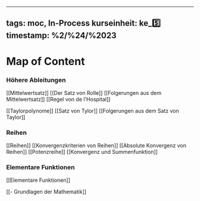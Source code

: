 
---
tags: moc, In-Process
kurseinheit: ke_5️⃣
timestamp: %2/%24/%2023
---


# Map of Content

### Höhere Ableitungen
[[Mittelwertsatz]]
[[Der Satz von Rolle]]
[[Folgerungen aus dem Mittelwertsatz]]
[[Regel von de l'Hospital]]

[[Taylorpolynome]]
[[Satz von Tylor]]
[[Folgerungen aus dem Satz von Taylor]]

### Reihen
[[Reihen]]
[[Konvergenzkriterien von Reihen]]
[[Absolute Konvergenz von Reihen]]
[[Potenzreihe]]
[[Konvergenz und Summenfunktion]]

### Elementare Funktionen
[[Elementare Funktionen]]






[[- Grundlagen der Mathematik]]

